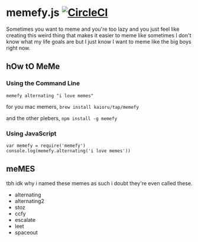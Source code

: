 # memefy.js [![CircleCI](https://circleci.com/gh/Kaioru/memefy.js.svg?style=svg)](https://circleci.com/gh/Kaioru/memefy.js)
Sometimes you want to meme and you're too lazy and you just feel like creating this weird thing that makes it easier to meme like sometimes I don't know what my life goals are but I just know I want to meme like the big boys right now.

## hOw tO MeMe
### Using the Command Line
```
memefy alternating "i love memes"
```
for you mac memers, `brew install kaioru/tap/memefy`

and the other plebers, `npm install -g memefy`
### Using JavaScript
```
var memefy = require('memefy')
console.log(memefy.alternating('i love memes'))
```

## meMES
tbh idk why i named these memes as such i doubt they're even called these.
* alternating
* alternating2
* stoz
* ccfy
* escalate
* leet
* spaceout
